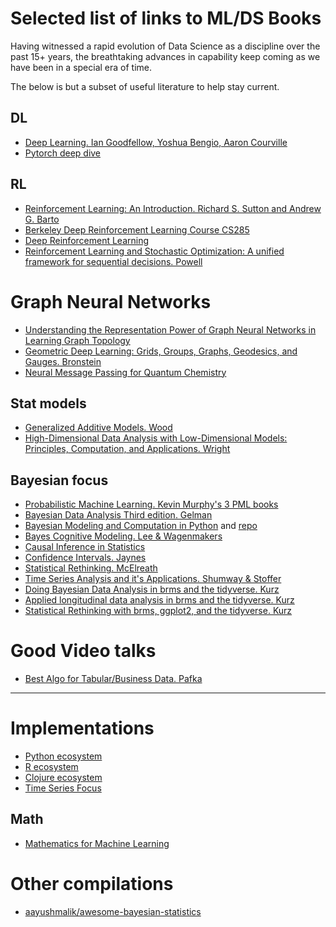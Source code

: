 # Selected list of links to ML/DS Books

Having witnessed a rapid evolution of Data Science as a discipline over the past 15+ years, the breathtaking advances in capability keep coming as we have been in a special era of time.

The below is but a subset of useful literature to help stay current. 


## DL

 - [Deep Learning. Ian Goodfellow, Yoshua Bengio, Aaron Courville ](https://www.deeplearningbook.org/)
 - [Pytorch deep dive](deep-dives/deep-dive-pytorch.md)

## RL

 - [Reinforcement Learning: An Introduction. Richard S. Sutton and Andrew G. Barto](http://incompleteideas.net/book/ebook/)
 - [Berkeley Deep Reinforcement Learning Course CS285](https://rail.eecs.berkeley.edu/deeprlcourse/) 
 - [Deep Reinforcement Learning](https://arxiv.org/pdf/2201.02135.pdf)
 - [Reinforcement Learning and Stochastic Optimization: A unified framework for sequential decisions. Powell ](https://castlelab.princeton.edu/wp-content/uploads/2019/10/Powell-Reinforcement-Learning-and-Stochastic-Optimization.pdf)
 
# Graph Neural Networks

 - [Understanding the Representation Power of Graph Neural Networks in Learning Graph Topology](https://arxiv.org/abs/1907.05008)
 - [Geometric Deep Learning: Grids, Groups, Graphs, Geodesics, and Gauges. Bronstein](https://arxiv.org/abs/2104.13478)
 - [Neural Message Passing for Quantum Chemistry](https://arxiv.org/abs/1704.01212)

## Stat models

 - [Generalized Additive Models. Wood](https://reseau-mexico.fr/sites/reseau-mexico.fr/files/igam.pdf)
 - [High-Dimensional Data Analysis with Low-Dimensional Models: Principles, Computation, and Applications. Wright](https://book-wright-ma.github.io/Book-WM-20210422.pdf)


## Bayesian focus
 
 - [Probabilistic Machine Learning. Kevin Murphy's 3 PML books](https://github.com/probml/pml-book)
 - [Bayesian Data Analysis Third edition. Gelman](http://www.stat.columbia.edu/~gelman/book/BDA3.pdf)
 - [Bayesian Modeling and Computation in Python](https://bayesiancomputationbook.com/welcome.html) and [repo](https://github.com/BayesianModelingandComputationInPython/BookCode_Edition1) 
 - [Bayes Cognitive Modeling. Lee & Wagenmakers](https://webfiles.uci.edu/mdlee/LeeWagenmakers2013_Free.pdf)
 - [Causal Inference in Statistics](https://www.datascienceassn.org/sites/default/files/CAUSAL%20INFERENCE%20IN%20STATISTICS.pdf)
 - [Confidence Intervals. Jaynes](https://bayes.wustl.edu/etj/articles/confidence.pdf)
 - [Statistical Rethinking. McElreath](https://github.com/rmcelreath/stat_rethinking_2022)
 - [Time Series Analysis and it's Applications. Shumway & Stoffer](http://pzs.dstu.dp.ua/DataMining/times/bibl/TimeSeries.pdf)
 - [Doing Bayesian Data Analysis in brms and the tidyverse. Kurz](https://bookdown.org/content/3686/)
 - [Applied longitudinal data analysis in brms and the tidyverse. Kurz](https://bookdown.org/content/4253/)
 - [Statistical Rethinking with brms, ggplot2, and the tidyverse. Kurz](https://bookdown.org/ajkurz/Statistical_Rethinking_recoded/)


# Good Video talks

 - [Best Algo for Tabular/Business Data. Pafka](https://www.youtube.com/watch?v=igflZ8_9hdk&ab_channel=RealDataScienceUSA%28formerlyDataScience.LA%29)


---

# Implementations

 - [Python ecosystem](python-libraries.md)
 - [R ecosystem](r-libraries.md)
 - [Clojure ecosystem](clojure-libraries.md)
 - [Time Series Focus](time-series-focus.md)

## Math 

 - [Mathematics for Machine Learning](https://mml-book.github.io/book/mml-book.pdf)

# Other compilations

 - [aayushmalik/awesome-bayesian-statistics](https://github.com/aayushmalik/awesome-bayesian-statistics)

